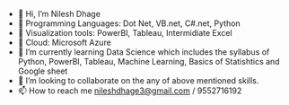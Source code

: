 - 👋 Hi, I’m Nilesh Dhage
- 👀 Programming Languages: Dot Net, VB.net, C#.net, Python
- 👀 Visualization tools: PowerBI, Tableau, Intermidiate Excel
- 👀 Cloud: Microsoft Azure
- 🌱 I’m currently learning Data Science which includes the syllabus of Python, PowerBI, Tableau, Machine Learning, Basics of Statishtics and Google sheet
- 💞️ I’m looking to collaborate on the any of above mentioned skills. 
- 📫 How to reach me nileshdhage3@gmail.com / 9552716192

<!---
nileshdhage3/nileshdhage3 is a ✨ special ✨ repository because its `README.md` (this file) appears on your GitHub profile.
You can click the Preview link to take a look at your changes.
--->
